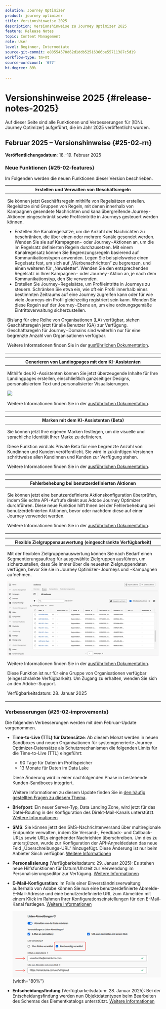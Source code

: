 ```yaml
---
solution: Journey Optimizer
product: journey optimizer
title: Versionshinweise 2025
description: Versionshinweise zu Journey Optimizer 2025
feature: Release Notes
topic: Content Management
role: User
level: Beginner, Intermediate
source-git-commit: e80554570d62d1ddb52516366be55711387c5d19
workflow-type: tm+mt
source-wordcount: '677'
ht-degree: 89%

---
```


# Versionshinweise 2025 {#release-notes-2025}

Auf dieser Seite sind alle Funktionen und Verbesserungen für [!DNL Journey Optimizer] aufgeführt, die im Jahr 2025 veröffentlicht wurden.

## Februar 2025 – Versionshinweise {#25-02-rn}

**Veröffentlichungsdatum**: 18.–19. Februar 2025


### Neue Funktionen {#25-02-features}

Im Folgenden werden die neuen Funktionen dieser Version beschrieben.

<table>
<thead>
<tr>
<th><strong>Erstellen und Verwalten von Geschäftsregeln</strong><br/></th>
</tr>
</thead>
<tbody>
<tr>
<td>
<p>Sie können jetzt Geschäftsregeln mithilfe von Regelsätzen erstellen. Regelsätze sind Gruppen von Regeln, mit denen innerhalb von Kampagnen gesendete Nachrichten und kanalübergreifende Journey-Aktionen eingeschränkt sowie Profileintritte in Journeys gesteuert werden können.<p>
<p><ul><li>Erstellen Sie Kanalregelsätze, um die Anzahl der Nachrichten zu beschränken, die über einen oder mehrere Kanäle gesendet werden. Wenden Sie sie auf Kampagnen- oder Journey-Aktionen an, um die im Regelsatz definierten Regeln durchzusetzen. Mit einem Kanalregelsatz können Sie Begrenzungsregeln basierend auf Kommunikationstypen anwenden. Legen Sie beispielsweise einen Regelsatz fest, um sich auf „Werbenachrichten“ zu begrenzen, und einen weiteren für „Newsletter“. Wenden Sie den entsprechenden Regelsatz in Ihrer Kampagnen- oder Journey-Aktion an, je nach dem Kommunikationstyp, den Sie verwenden.</li>
<li> Erstellen Sie Journey-Regelsätze, um Profileintritte in Journeys zu steuern. Schränken Sie etwa ein, wie oft ein Profil innerhalb eines bestimmten Zeitraums auf eine Journey zugreifen kann oder für wie viele Journeys ein Profil gleichzeitig registriert sein kann. Wenden Sie diese Regeln auf der Journey-Ebene an, um eine ordnungsgemäße Eintrittsverwaltung sicherzustellen.</li></ul></p>
<p>Bislang für eine Reihe von Organisationen (LA) verfügbar, stehen Geschäftsregeln jetzt für alle Benutzer (GA) zur Verfügung. Geschäftsregeln für Journey-Domains sind weiterhin nur für eine begrenzte Anzahl von Organisationen verfügbar.</p>
<p>Weitere Informationen finden Sie in der <a href="../configuration/rule-sets.md">ausführlichen Dokumentation</a>.</p>
</td>
</tr>
</tbody>
</table>

<table>
<thead>
<tr>
<th><strong>Generieren von Landingpages mit dem KI-Assistenten</strong><br/></th>
</tr>
</thead>
<tbody>
<tr>
<td>
<p>Mithilfe des KI-Assistenten können Sie jetzt überzeugende Inhalte für Ihre Landingpages erstellen, einschließlich ganzseitiger Designs, personalisiertem Text und personalisierter Visualisierungen.</p>
<img src="assets/do-not-localize/ai-lp.gif">
<p>Weitere Informationen finden Sie in der <a href="../content-management/generative-lp.md">ausführlichen Dokumentation</a>.</p>
</td>
</tr>
</tbody>
</table>


<table>
<thead>
<tr>
<th><strong>Marken mit dem KI-Assistenten (Beta)</strong><br/></th>
</tr>
</thead>
<tbody>
<tr>
<td>
<p>Sie können jetzt Ihre eigenen Marken festlegen, um die visuelle und sprachliche Identität Ihrer Marke zu definieren. </p>
<p>Diese Funktion wird als Private Beta für eine begrenzte Anzahl von Kundinnen und Kunden veröffentlicht. Sie wird in zukünftigen Versionen schrittweise allen Kundinnen und Kunden zur Verfügung stehen.</p>
<p>Weitere Informationen finden Sie in der <a href="../content-management/brands.md">ausführlichen Dokumentation</a>.</p>
</td>
</tr>
</tbody>
</table>

<table>
<thead>
<tr>
<th><strong>Fehlerbehebung bei benutzerdefinierten Aktionen</strong><br/></th>
</tr>
</thead>
<tbody>
<tr>
<td>
<p>Sie können jetzt eine benutzerdefinierte Aktionskonfiguration überprüfen, indem Sie echte API-Aufrufe direkt aus Adobe Journey Optimizer durchführen. Diese neue Funktion hilft Ihnen bei der Fehlerbehebung bei benutzerdefinierten Aktionen, bevor oder nachdem diese auf einer Journey verwendet werden. </p>
<p>Weitere Informationen finden Sie in der <a href="../action/troubleshoot-custom-action.md">ausführlichen Dokumentation</a>.</p>
<!--p> This capability is only available for a set of organizations (Limited Availability). To gain access, contact your Adobe representative.</p-->
</td>
</tr>
</tbody>
</table>

<table>
<thead>
<tr>
<th><strong>Flexible Zielgruppenauswertung (eingeschränkte Verfügbarkeit)</strong><br/></th>
</tr>
</thead>
<tbody>
<tr>
<td>
<p>Mit der flexiblen Zielgruppenauswertung können Sie nach Bedarf einen Segmentierungsauftrag für ausgewählte Zielgruppen ausführen, um sicherzustellen, dass Sie immer über die neuesten Zielgruppendaten verfügen, bevor Sie sie in Journey Optimizer-Journeys und -Kampagnen aufnehmen.</p>
<img src="assets/do-not-localize/flexible-audience.gif">
<p>Weitere Informationen finden Sie in der <a href="../audience/creating-a-segment-definition.md#flexible">ausführlichen Dokumentation</a>.</p>
<p>Diese Funktion ist nur für eine Gruppe von Organisationen verfügbar (eingeschränkte Verfügbarkeit). Um Zugang zu erhalten, wenden Sie sich an den Adobe-Support.</p>
<p>Verfügbarkeitsdatum: 28. Januar 2025</p>
</tr>
</tbody>
</table>
</table>


### Verbesserungen {#25-02-improvements}

Die folgenden Verbesserungen werden mit dem Februar-Update vorgenommen.

* **Time-to-Live (TTL) für Datensätze**: Ab diesem Monat werden in neuen Sandboxes und neuen Organisationen für systemgenerierte Journey Optimizer-Datensätze als Schutzmechanismen die folgenden Limits für die Time-to-Live (TTL) eingeführt:

   * 90 Tage für Daten im Profilspeicher
   * 13 Monate für Daten im Data Lake

  Diese Änderung wird in einer nachfolgenden Phase in bestehende Kunden-Sandboxes integriert.

  Weitere Informationen zu diesem Update finden Sie in [den häufig gestellten Fragen zu diesem Thema](../data/datasets-ttl.md#frequently-asked-questions).

<!--* **Playbooks** - You can now create and publish your own Use Case Playbooks in Journey Optimizer.-->

* **Briefpost**: Ein neuer Server-Typ, Data Landing Zone, wird jetzt für das Datei-Routing in der Konfiguration des Direkt-Mail-Kanals unterstützt. [Weitere Informationen](../direct-mail/direct-mail-configuration.md#file-routing-configuration)

* **SMS**: Sie können jetzt den SMS-Nachrichtenversand über multiregionale Endpunkte verwalten, indem Sie Versand-, Feedback- und Callback-URLs sowie URLs eingehender Nachrichten überschreiben. Um dies zu unterstützen, wurde zur Konfiguration der API-Anmeldedaten das neue Feld „Überschreibungs-URL“ hinzugefügt. Diese Änderung ist nur beim Anbieter Sinch verfügbar. [Weitere Informationen](../sms/sms-configuration-sinch.md)

* **Personalisierung** (Verfügbarkeitsdatum: 29. Januar 2025): Es stehen neue Hilfsfunktionen für Datum/Uhrzeit zur Verwendung im Personalisierungseditor zur Verfügung. [Weitere Informationen](../personalization/functions/dates.md)


<!--
* The personalization editor has been enhanced with new capabilities such as Auto-complete, Search, and filtering options. You can also show or hide deprecated attributes.-->


* **E-Mail-Konfiguration**: Im Falle einer Einverständnisverwaltung außerhalb von Adobe können Sie nun eine benutzerdefinierte Abmelde-E-Mail-Adresse und eine benutzerdefinierte URL zum Abmelden mit einem Klick im Rahmen Ihrer Konfigurationseinstellungen für den E-Mail-Kanal festlegen. [Weitere Informationen](../email/list-unsubscribe.md#custom-managed)

  ![](../email/assets/surface-list-unsubscribe-custom.png){width="80%"}

* **Entscheidungsfindung** (Verfügbarkeitsdatum: 28. Januar 2025): Bei der Entscheidungsfindung werden nun Objektdatentypen beim Bearbeiten des Schemas des Elementkatalogs unterstützt. [Weitere Informationen](../experience-decisioning/catalogs.md)

